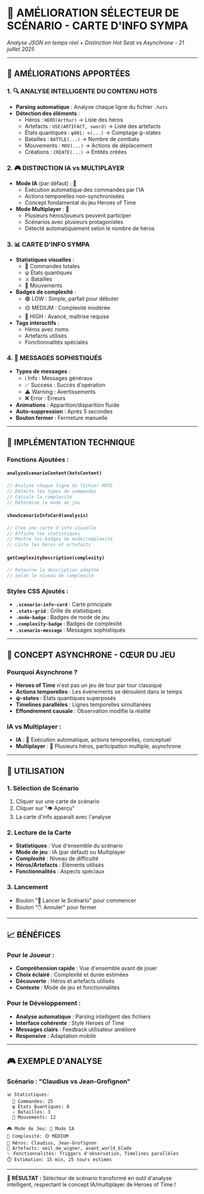 # 🎯 AMÉLIORATION SÉLECTEUR DE SCÉNARIO - CARTE D'INFO SYMPA
*Analyse JSON en temps réel + Distinction Hot Seat vs Asynchrone - 21 juillet 2025*

---

## 🎨 **AMÉLIORATIONS APPORTÉES**

### **1. 🔍 ANALYSE INTELLIGENTE DU CONTENU HOTS**
- **Parsing automatique** : Analyse chaque ligne du fichier `.hots`
- **Détection des éléments** :
  - Héros : `HERO(Arthur)` → Liste des héros
  - Artefacts : `USE(ARTIFACT, sword)` → Liste des artefacts
  - États quantiques : `ψ001: ⊙(...)` → Comptage ψ-states
  - Batailles : `BATTLE(...)` → Nombre de combats
  - Mouvements : `MOV(...)` → Actions de déplacement
  - Créations : `CREATE(...)` → Entités créées

### **2. 🎮 DISTINCTION IA vs MULTIPLAYER**
- **Mode IA** (par défaut) : 🤖
  - Exécution automatique des commandes par l'IA
  - Actions temporelles non-synchronisées
  - Concept fondamental du jeu Heroes of Time
- **Mode Multiplayer** : 👥
  - Plusieurs héros/joueurs peuvent participer
  - Scénarios avec plusieurs protagonistes
  - Détecté automatiquement selon le nombre de héros

### **3. 📊 CARTE D'INFO SYMPA**
- **Statistiques visuelles** :
  - 📜 Commandes totales
  - ψ États quantiques
  - ⚔️ Batailles
  - 🔄 Mouvements
- **Badges de complexité** :
  - 🟢 LOW : Simple, parfait pour débuter
  - 🟡 MEDIUM : Complexité modérée
  - 🔴 HIGH : Avancé, maîtrise requise
- **Tags interactifs** :
  - Héros avec noms
  - Artefacts utilisés
  - Fonctionnalités spéciales

### **4. 💬 MESSAGES SOPHISTIQUÉS**
- **Types de messages** :
  - ℹ️ Info : Messages généraux
  - ✅ Success : Succès d'opération
  - ⚠️ Warning : Avertissements
  - ❌ Error : Erreurs
- **Animations** : Apparition/disparition fluide
- **Auto-suppression** : Après 5 secondes
- **Bouton fermer** : Fermeture manuelle

---

## 🔧 **IMPLÉMENTATION TECHNIQUE**

### **Fonctions Ajoutées :**

#### **`analyzeScenarioContent(hotsContent)`**
```javascript
// Analyse chaque ligne du fichier HOTS
// Détecte les types de commandes
// Calcule la complexité
// Détermine le mode de jeu
```

#### **`showScenarioInfoCard(analysis)`**
```javascript
// Crée une carte d'info visuelle
// Affiche les statistiques
// Montre les badges de mode/complexité
// Liste les héros et artefacts
```

#### **`getComplexityDescription(complexity)`**
```javascript
// Retourne la description adaptée
// Selon le niveau de complexité
```

### **Styles CSS Ajoutés :**
- **`.scenario-info-card`** : Carte principale
- **`.stats-grid`** : Grille de statistiques
- **`.mode-badge`** : Badges de mode de jeu
- **`.complexity-badge`** : Badges de complexité
- **`.scenario-message`** : Messages sophistiqués

---

## 🎯 **CONCEPT ASYNCHRONE - CŒUR DU JEU**

### **Pourquoi Asynchrone ?**
- **Heroes of Time** n'est pas un jeu de tour par tour classique
- **Actions temporelles** : Les événements se déroulent dans le temps
- **ψ-states** : États quantiques superposés
- **Timelines parallèles** : Lignes temporelles simultanées
- **Effondrement causale** : Observation modifie la réalité

### **IA vs Multiplayer :**
- **IA** : 🤖 Exécution automatique, actions temporelles, conceptuel
- **Multiplayer** : 👥 Plusieurs héros, participation multiple, asynchrone

---

## 🚀 **UTILISATION**

### **1. Sélection de Scénario**
1. Cliquer sur une carte de scénario
2. Cliquer sur "👁️ Aperçu" 
3. La carte d'info apparaît avec l'analyse

### **2. Lecture de la Carte**
- **Statistiques** : Vue d'ensemble du scénario
- **Mode de jeu** : IA (par défaut) ou Multiplayer
- **Complexité** : Niveau de difficulté
- **Héros/Artefacts** : Éléments utilisés
- **Fonctionnalités** : Aspects spéciaux

### **3. Lancement**
- Bouton "🚀 Lancer le Scénario" pour commencer
- Bouton "✋ Annuler" pour fermer

---

## 📈 **BÉNÉFICES**

### **Pour le Joueur :**
- **Compréhension rapide** : Vue d'ensemble avant de jouer
- **Choix éclairé** : Complexité et durée estimées
- **Découverte** : Héros et artefacts utilisés
- **Contexte** : Mode de jeu et fonctionnalités

### **Pour le Développement :**
- **Analyse automatique** : Parsing intelligent des fichiers
- **Interface cohérente** : Style Heroes of Time
- **Messages clairs** : Feedback utilisateur amélioré
- **Responsive** : Adaptation mobile

---

## 🎮 **EXEMPLE D'ANALYSE**

### **Scénario : "Claudius vs Jean-Grofignon"**
```
📊 Statistiques:
  📜 Commandes: 25
  ψ États Quantiques: 8
  ⚔️ Batailles: 3
  🔄 Mouvements: 12

🎮 Mode de Jeu: 🤖 Mode IA
🎯 Complexité: 🟡 MEDIUM
🦸 Héros: Claudius, Jean-Grofignon
🔮 Artefacts: oeil_de_wigner, avant_world_blade
✨ Fonctionnalités: Triggers d'observation, Timelines parallèles
⏱️ Estimation: 15 min, 25 tours estimés
```

---

**🎯 RÉSULTAT :** Sélecteur de scénario transformé en outil d'analyse intelligent, respectant le concept IA/multiplayer de Heroes of Time ! 